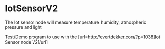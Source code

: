 # IotSensorV2
The Iot sensor node will measure temperature, humidity, atmospheric pressure and light

Test/Demo program to use with the [url=http://evertdekker.com/?p=1038]Iot Sensor node V2[/url]
